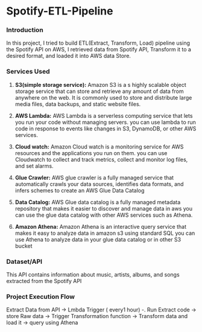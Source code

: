 # Spotify-ETL-Pipeline

### Introduction
In this project, I tried to build ETL(Extract, Transform, Load) pipeline using the Spotify API on AWS, I retrieved data from Spotify API, Transform it to a desired format, and loaded it into AWS data Store.

### Services Used

1. **S3(simple storage service):** Amazon S3 is a s highly scalable object storage service that can store and retrieve any amount of data from anywhere on the web. It is commonly used to store and distribute large media files, data backups, and static website files.

2. **AWS Lambda:** AWS Lambda is a serverless computing service that lets you run your code without managing servers. you can use lambda to run code in response to events like changes in S3, DynamoDB, or other AWS services.

3. **Cloud watch:** Amazon Cloud watch is a monitoring service for AWS resources and the applications you run on them. you can use Cloudwatch to collect and track metrics, collect and monitor log files, and set alarms.

4. **Glue Crawler:** AWS glue crawler is a fully managed service that automatically crawls your data sources, identifies data formats, and infers schemes to create an AWS Glue Data Catalog

5. **Data Catalog:** AWS Glue data catalog is a fully managed metadata repository that makes it easier to discover and manage data in aws you can use the glue data catalog with other AWS services such as Athena.

6. **Amazon Athena:** Amazon Athena is an interactive query service that makes it easy to analyze data in amazon s3 using standard SQL you can use Athena to analyze data in your glue data catalog or in other S3 bucket

### Dataset/API
 This API contains information about music, artists, albums, and songs extracted from the Spotify API

### Project Execution Flow
Extract Data from API -> Lmbda Trigger ( every1 hour) -. Run Extract code -> store Raw data -> Trigger Transformation function -> Transform data and load it -> query using Athena
